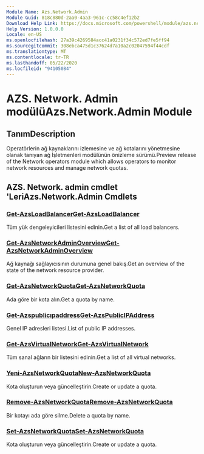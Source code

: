 ```yaml
---
Module Name: Azs.Network.Admin
Module Guid: 818c880d-2aa0-4aa3-961c-cc58c4ef12b2
Download Help Link: https://docs.microsoft.com/powershell/module/azs.network.admin
Help Version: 1.0.0.0
Locale: en-US
ms.openlocfilehash: 27a39c4269584acc41a0231f34c572ed7fe5ff94
ms.sourcegitcommit: 308ebca475d1c37624d7a10a2c02047594f44cdf
ms.translationtype: MT
ms.contentlocale: tr-TR
ms.lasthandoff: 05/22/2020
ms.locfileid: "94105084"
---
```

# <span data-ttu-id="e3176-101">AZS. Network. Admin modülü</span><span class="sxs-lookup"><span data-stu-id="e3176-101">Azs.Network.Admin Module</span></span>
## <span data-ttu-id="e3176-102">Tanım</span><span class="sxs-lookup"><span data-stu-id="e3176-102">Description</span></span>
<span data-ttu-id="e3176-103">Operatörlerin ağ kaynaklarını izlemesine ve ağ kotalarını yönetmesine olanak tanıyan ağ İşletmenleri modülünün önizleme sürümü.</span><span class="sxs-lookup"><span data-stu-id="e3176-103">Preview release of the Network operators module which allows operators to monitor network resources and manage network quotas.</span></span>

## <span data-ttu-id="e3176-104">AZS. Network. admin cmdlet 'Leri</span><span class="sxs-lookup"><span data-stu-id="e3176-104">Azs.Network.Admin Cmdlets</span></span>
### [<span data-ttu-id="e3176-105">Get-AzsLoadBalancer</span><span class="sxs-lookup"><span data-stu-id="e3176-105">Get-AzsLoadBalancer</span></span>](Get-AzsLoadBalancer.md)
<span data-ttu-id="e3176-106">Tüm yük dengeleyicileri listesini edinin.</span><span class="sxs-lookup"><span data-stu-id="e3176-106">Get a list of all load balancers.</span></span>

### [<span data-ttu-id="e3176-107">Get-AzsNetworkAdminOverview</span><span class="sxs-lookup"><span data-stu-id="e3176-107">Get-AzsNetworkAdminOverview</span></span>](Get-AzsNetworkAdminOverview.md)
<span data-ttu-id="e3176-108">Ağ kaynağı sağlayıcısının durumuna genel bakış.</span><span class="sxs-lookup"><span data-stu-id="e3176-108">Get an overview of the state of the network resource provider.</span></span>

### [<span data-ttu-id="e3176-109">Get-AzsNetworkQuota</span><span class="sxs-lookup"><span data-stu-id="e3176-109">Get-AzsNetworkQuota</span></span>](Get-AzsNetworkQuota.md)
<span data-ttu-id="e3176-110">Ada göre bir kota alın.</span><span class="sxs-lookup"><span data-stu-id="e3176-110">Get a quota by name.</span></span>

### [<span data-ttu-id="e3176-111">Get-Azspublicıpaddress</span><span class="sxs-lookup"><span data-stu-id="e3176-111">Get-AzsPublicIPAddress</span></span>](Get-AzsPublicIPAddress.md)
<span data-ttu-id="e3176-112">Genel IP adresleri listesi.</span><span class="sxs-lookup"><span data-stu-id="e3176-112">List of public IP addresses.</span></span>

### [<span data-ttu-id="e3176-113">Get-AzsVirtualNetwork</span><span class="sxs-lookup"><span data-stu-id="e3176-113">Get-AzsVirtualNetwork</span></span>](Get-AzsVirtualNetwork.md)
<span data-ttu-id="e3176-114">Tüm sanal ağların bir listesini edinin.</span><span class="sxs-lookup"><span data-stu-id="e3176-114">Get a list of all virtual networks.</span></span>

### [<span data-ttu-id="e3176-115">Yeni-AzsNetworkQuota</span><span class="sxs-lookup"><span data-stu-id="e3176-115">New-AzsNetworkQuota</span></span>](New-AzsNetworkQuota.md)
<span data-ttu-id="e3176-116">Kota oluşturun veya güncelleştirin.</span><span class="sxs-lookup"><span data-stu-id="e3176-116">Create or update a quota.</span></span>

### [<span data-ttu-id="e3176-117">Remove-AzsNetworkQuota</span><span class="sxs-lookup"><span data-stu-id="e3176-117">Remove-AzsNetworkQuota</span></span>](Remove-AzsNetworkQuota.md)
<span data-ttu-id="e3176-118">Bir kotayı ada göre silme.</span><span class="sxs-lookup"><span data-stu-id="e3176-118">Delete a quota by name.</span></span>

### [<span data-ttu-id="e3176-119">Set-AzsNetworkQuota</span><span class="sxs-lookup"><span data-stu-id="e3176-119">Set-AzsNetworkQuota</span></span>](Set-AzsNetworkQuota.md)
<span data-ttu-id="e3176-120">Kota oluşturun veya güncelleştirin.</span><span class="sxs-lookup"><span data-stu-id="e3176-120">Create or update a quota.</span></span>

